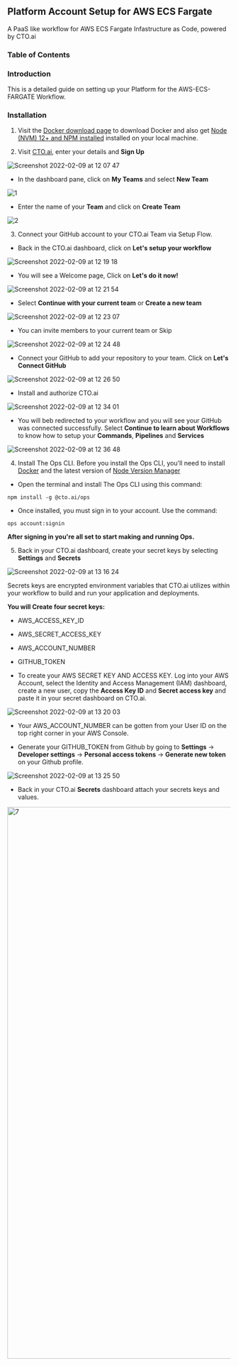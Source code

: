 ## Platform Account Setup for AWS ECS Fargate 

A PaaS like workflow for AWS ECS Fargate Infastructure as Code, powered by CTO.ai


### Table of Contents



### Introduction 

This is a detailed guide on setting up your Platform for the AWS-ECS-FARGATE Workflow.

### Installation 

1. Visit the [Docker download page](https://docs.docker.com/get-docker/) to download Docker and also get [Node (NVM) 12+ and NPM installed](https://www.sitepoint.com/quick-tip-multiple-versions-node-nvm/) installed on your local machine. 

2. Visit [CTO.ai](https://cto.ai/auth/realms/ops/protocol/openid-connect/registrations?client_id=www&redirect_uri=https://cto.ai/questions&response_mode=fragment&response_type=code&scope=openid&nonce=a1d72c6b-a16f-4d85-88c1-84412cfaff97), enter your details and **Sign Up**

![Screenshot 2022-02-09 at 12 07 47](https://user-images.githubusercontent.com/24816990/153186439-0d438b33-fd30-4fc7-b36a-81a613982da1.png)

- In the dashboard pane, click on **My Teams** and select **New Team**

![1](https://user-images.githubusercontent.com/24816990/153188688-180c8765-e274-430f-9446-9a8c00a540f3.png)

- Enter the name of your **Team** and click on **Create Team**

![2](https://user-images.githubusercontent.com/24816990/153189225-846588e3-88bb-4604-9eea-52c0f9b5ef8b.png)



3. Connect your GitHub account to your CTO.ai Team via Setup Flow. 

- Back in the CTO.ai dashboard, click on **Let's setup your workflow**


![Screenshot 2022-02-09 at 12 19 18](https://user-images.githubusercontent.com/24816990/153189950-6ea67dd1-d401-48d1-a256-8942e3d1be83.png)


- You will see a Welcome page, Click on **Let's do it now!** 

![Screenshot 2022-02-09 at 12 21 54](https://user-images.githubusercontent.com/24816990/153190213-483c0629-9aa8-4f1b-b645-a8dfa49439c5.png)


- Select **Continue with your current team** or **Create a new team**

![Screenshot 2022-02-09 at 12 23 07](https://user-images.githubusercontent.com/24816990/153190483-bf3f3bd2-7e78-41e7-a885-fdb538ab5f27.png)


- You can invite members to your current team or Skip 

![Screenshot 2022-02-09 at 12 24 48](https://user-images.githubusercontent.com/24816990/153190810-c65bb157-369f-46e3-8883-6d6d362bba18.png)


- Connect your GitHub to add your repository to your team. Click on **Let's Connect GitHub**

![Screenshot 2022-02-09 at 12 26 50](https://user-images.githubusercontent.com/24816990/153191100-b096ba4b-83e0-41b9-bb14-8a40c00c489c.png)


- Install and authorize CTO.ai


![Screenshot 2022-02-09 at 12 34 01](https://user-images.githubusercontent.com/24816990/153192060-238ac84f-d441-46b3-85e6-5a1b8c79fcba.png)


- You will beb redirected to your workflow and you will see your GitHub was connected successfully. Select **Continue to learn about Workflows** to know how to setup your **Commands**, **Pipelines** and **Services**

![Screenshot 2022-02-09 at 12 36 48](https://user-images.githubusercontent.com/24816990/153192419-de8b0f67-3d3a-45c7-81c1-6332d9c947a8.png)


4. Install The Ops CLI. Before you install the Ops CLI, you'll need to install [Docker](https://docs.docker.com/get-docker/) and the latest version of [Node Version Manager](https://github.com/nvm-sh/nvm)

- Open the terminal and install The Ops CLI using this command:

```
npm install -g @cto.ai/ops
```

- Once installed, you must sign in to your account. Use the command:

```
ops account:signin
```

**After signing in you're all set to start making and running Ops.**

5. Back in your CTO.ai dashboard, create your secret keys by selecting **Settings** and **Secrets**

![Screenshot 2022-02-09 at 13 16 24](https://user-images.githubusercontent.com/24816990/153199366-0550c6fb-d323-439d-bd5e-d99c055b18c7.png)

Secrets keys are encrypted environment variables that CTO.ai utilizes within your workflow to build and run your application and deployments.


**You will Create four secret keys:**

- AWS_ACCESS_KEY_ID 
- AWS_SECRET_ACCESS_KEY 
- AWS_ACCOUNT_NUMBER 
- GITHUB_TOKEN

- To create your AWS SECRET KEY AND ACCESS KEY. Log into your AWS Account, select the Identity and Access Management (IAM) dashboard, create a new user, copy the **Access Key ID** and **Secret access key** and paste it in your secret dashboard on CTO.ai.

![Screenshot 2022-02-09 at 13 20 03](https://user-images.githubusercontent.com/24816990/153200076-39dca835-be19-42d5-8d73-e58baddfeeae.png)

- Your AWS_ACCOUNT_NUMBER can be gotten from your User ID on the top right corner in your AWS Console. 


- Generate your GITHUB_TOKEN from Github by going to **Settings** → **Developer settings** → **Personal access tokens** → **Generate new token** on your Github profile.

![Screenshot 2022-02-09 at 13 25 50](https://user-images.githubusercontent.com/24816990/153200773-ed6683f3-0e8c-4dbb-a96a-aba18fcb6c79.png)


- Back in your CTO.ai **Secrets** dashboard attach your secrets keys and values. 

<img width="1244" alt="7" src="https://user-images.githubusercontent.com/24816990/152702777-d7304962-74a9-41ef-8c41-6f8e5a01eb5f.png">
